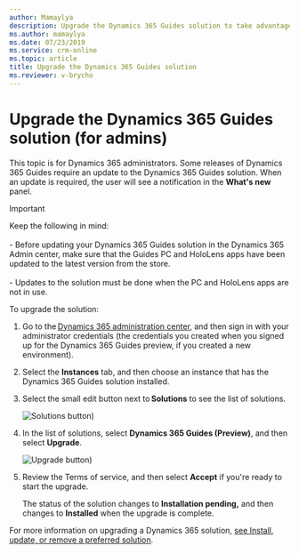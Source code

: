 ```yaml
---
author: Mamaylya
description: Upgrade the Dynamics 365 Guides solution to take advantage of May release features
ms.author: mamaylya
ms.date: 07/23/2019
ms.service: crm-online
ms.topic: article
title: Upgrade the Dynamics 365 Guides solution
ms.reviewer: v-brycho
---
```


# Upgrade the Dynamics 365 Guides solution (for admins)

This topic is for Dynamics 365 administrators. Some releases of Dynamics 365 Guides require an update to the Dynamics 365 Guides solution. When an update is required, the user will see a notification in the **What's new** panel.

> [!IMPORTANT]
> Keep the following in mind:<br><br>- Before updating your Dynamics 365 Guides solution in the Dynamics 365 Admin center, make sure that the Guides PC and HoloLens apps have been updated to the latest version from the store.<br><br>- Updates to the solution must be done when the PC and HoloLens apps are not in use.  

To upgrade the solution:

1. Go to the [Dynamics 365 administration center](https://port.crm.dynamics.com/G/Instances/InstancePicker.aspx), and then sign in with 
your administrator credentials (the credentials you created when you signed up for the Dynamics 365 Guides preview, if 
you created a new environment). 

2. Select the **Instances** tab, and then choose an instance that has the Dynamics 365 Guides solution installed.

3. Select the small edit button next to **Solutions** to see the list of solutions. 
 
   ![Solutions button)](media/solutions.PNG "Solutions button")
 
4. In the list of solutions, select **Dynamics 365 Guides (Preview)**, and then select **Upgrade**.  
 
   ![Upgrade button)](media/upgrade.PNG "Upgrade button")
   
5. Review the Terms of service, and then select **Accept** if you're ready to start the upgrade. 

   The status of the solution changes to **Installation pending,** and then changes to **Installed** when the upgrade is complete. 
 
For more information on upgrading a Dynamics 365 solution, [see Install, update, or remove a preferred solution](https://docs.microsoft.com/dynamics365/customer-engagement/admin/install-remove-preferred-solution).
